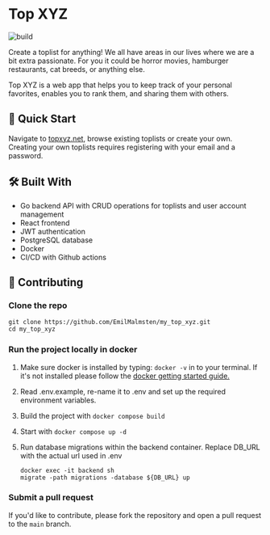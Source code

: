 # Top XYZ

![build](https://github.com/EmilMalmsten/my_top_xyz/actions/workflows/docker-publish.yml/badge.svg?event=push)

Create a toplist for anything!
We all have areas in our lives where we are a bit extra passionate. For you it could be horror movies, hamburger restaurants, cat breeds, or anything else.

Top XYZ is a web app that helps you to keep track of your personal favorites, enables you to rank them, and sharing them with others.

## 🚀 Quick Start

Navigate to [topxyz.net](https://topxyz.net), browse existing toplists or create your own.
Creating your own toplists requires registering with your email and a password.

## 🛠️ Built With

-   Go backend API with CRUD operations for toplists and user account management
-   React frontend
-   JWT authentication
-   PostgreSQL database
-   Docker
-   CI/CD with Github actions

## 🤝 Contributing

### Clone the repo

```
git clone https://github.com/EmilMalmsten/my_top_xyz.git
cd my_top_xyz
```

### Run the project locally in docker

1. Make sure docker is installed by typing: `docker -v` in to your terminal.
   If it's not installed please follow the [docker getting started guide.](https://www.docker.com/get-started/)

2. Read .env.example, re-name it to .env and set up the required environment variables.

3. Build the project with `docker compose build`
4. Start with `docker compose up -d`
5. Run database migrations within the backend container. Replace DB_URL with the actual url used in .env
    ```
    docker exec -it backend sh
    migrate -path migrations -database ${DB_URL} up
    ```

### Submit a pull request

If you'd like to contribute, please fork the repository and open a pull request to the `main` branch.

